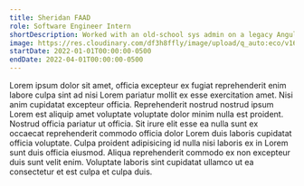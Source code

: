 ```yaml
---
title: Sheridan FAAD
role: Software Engineer Intern
shortDescription: Worked with an old-school sys admin on a legacy Angular.JS and Grails video streaming app. I realized the importance of mastering my tools, as my IDE comfort was not always guaranteed. While we did rewrite part of the app, most of the work involved tweaking and fine-tuning the existing system to fit our needs.
image: https://res.cloudinary.com/df3h8ffly/image/upload/q_auto:eco/v1688692586/computer_animation_oo6buv.webp
startDate: 2022-01-01T00:00:00-0500
endDate: 2022-04-01T00:00:00-0500
---
```


Lorem ipsum dolor sit amet, officia excepteur ex fugiat reprehenderit enim labore culpa sint ad nisi Lorem pariatur mollit ex esse exercitation amet. Nisi anim cupidatat excepteur officia. Reprehenderit nostrud nostrud ipsum Lorem est aliquip amet voluptate voluptate dolor minim nulla est proident. Nostrud officia pariatur ut officia. Sit irure elit esse ea nulla sunt ex occaecat reprehenderit commodo officia dolor Lorem duis laboris cupidatat officia voluptate. Culpa proident adipisicing id nulla nisi laboris ex in Lorem sunt duis officia eiusmod. Aliqua reprehenderit commodo ex non excepteur duis sunt velit enim. Voluptate laboris sint cupidatat ullamco ut ea consectetur et est culpa et culpa duis.
